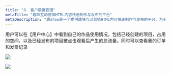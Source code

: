 ```yaml
---
title: "8. 客户数据管理"
metaTitle: "趣味互动营销HTML内容快速制作与发布的平台"
metaDescription: "趣show是一个提供趣味互动营销HTML内容快速制作与发布的平台，为千万的品牌主，中小商家和自媒体提供全新的互动营销视频制作技术支持与营销生态整合。"
---
```

   用户可以在【用户中心】中看到自己的作品使用情况，包括已经创建的项目，占用的空间，以及已经发布的项目被点击观看后产生的总流量。同时可以查看我的订单和发票记录

![](https://tcs-ga.teambition.net/storage/111pa4d980d43abd3b0c10509612ce66f191?Signature=eyJhbGciOiJIUzI1NiIsInR5cCI6IkpXVCJ9.eyJBcHBJRCI6IjU5Mzc3MGZmODM5NjMyMDAyZTAzNThmMSIsIl9hcHBJZCI6IjU5Mzc3MGZmODM5NjMyMDAyZTAzNThmMSIsIl9vcmdhbml6YXRpb25JZCI6IiIsImV4cCI6MTU3OTE2ODY5MywiaWF0IjoxNTc4NTYzODkzLCJyZXNvdXJjZSI6Ii9zdG9yYWdlLzExMXBhNGQ5ODBkNDNhYmQzYjBjMTA1MDk2MTJjZTY2ZjE5MSJ9.XoeQenlQRrOI2SXW0Y4UbF-OounL97BJKNzIudTFNSU&download=1578311415011-481b21ca-a490-4778-ad84-ca36914018c6.png "")

![](https://tcs-ga.teambition.net/storage/111p09fe84c04db4ff15aa4d636df114a5e3?Signature=eyJhbGciOiJIUzI1NiIsInR5cCI6IkpXVCJ9.eyJBcHBJRCI6IjU5Mzc3MGZmODM5NjMyMDAyZTAzNThmMSIsIl9hcHBJZCI6IjU5Mzc3MGZmODM5NjMyMDAyZTAzNThmMSIsIl9vcmdhbml6YXRpb25JZCI6IiIsImV4cCI6MTU3OTE2ODY5MywiaWF0IjoxNTc4NTYzODkzLCJyZXNvdXJjZSI6Ii9zdG9yYWdlLzExMXAwOWZlODRjMDRkYjRmZjE1YWE0ZDYzNmRmMTE0YTVlMyJ9.tgLwLdAq6lP2YCUGnntz8Ny-5JBr5vPA0WSkOdrLSUA&download=1578311415316-79c6395e-d47c-4c01-9b52-35f35e3c434c.png "")

 